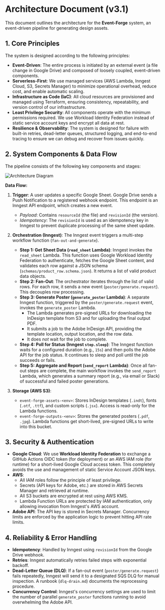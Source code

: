 # Architecture Document (v3.1)

This document outlines the architecture for the **Event-Forge** system, an event-driven pipeline for generating design assets.

## 1. Core Principles

The system is designed according to the following principles:

-   **Event-Driven**: The entire process is initiated by an external event (a file change in Google Drive) and composed of loosely coupled, event-driven components.
-   **Serverless-First**: We use managed services (AWS Lambda, Inngest Cloud, S3, Secrets Manager) to minimize operational overhead, reduce cost, and enable automatic scaling.
-   **Infrastructure as Code (IaC)**: All cloud resources are provisioned and managed using Terraform, ensuring consistency, repeatability, and version control of our infrastructure.
-   **Least Privilege Security**: All components operate with the minimum permissions required. We use Workload Identity Federation instead of static service account keys and encrypt all data at rest.
-   **Resilience & Observability**: The system is designed for failure with built-in retries, dead-letter queues, structured logging, and end-to-end tracing to ensure we can debug and recover from issues quickly.

## 2. System Components & Data Flow

The pipeline consists of the following key components and stages:

![Architecture Diagram](https://i.imgur.com/your-diagram-image.png) <!-- Placeholder for a real diagram -->

**Data Flow:**

1.  **Trigger**: A user updates a specific Google Sheet. Google Drive sends a Push Notification to a registered webhook endpoint. This endpoint is an Inngest API endpoint, which creates a new event.
    -   *Payload*: Contains `resourceId` (the file) and `revisionId` (the version).
    -   *Idempotency*: The `revisionId` is used as an idempotency key in Inngest to prevent duplicate processing of the same sheet update.

2.  **Orchestration (Inngest)**: The Inngest event triggers a multi-step workflow function (`fan-out-and-generate`).
    -   **Step 1: Get Sheet Data (`read_sheet` Lambda)**: Inngest invokes the `read_sheet` Lambda. This function uses Google Workload Identity Federation to authenticate, fetches the Google Sheet content, and validates each row against a JSON schema (`schemas/product_row.schema.json`). It returns a list of valid product data objects.
    -   **Step 2: Fan-Out**: The orchestrator iterates through the list of valid rows. For each row, it sends a new event (`poster/generate.request`). This decouples row processing.
    -   **Step 3: Generate Poster (`generate_poster` Lambda)**: A separate Inngest function, triggered by the `poster/generate.request` event, invokes the `generate_poster` Lambda.
        -   The Lambda generates pre-signed URLs for downloading the InDesign template from S3 and for uploading the final output PDF.
        -   It submits a job to the Adobe InDesign API, providing the template location, output location, and the row data.
        -   It does *not* wait for the job to complete.
    -   **Step 4: Poll for Status (Inngest `step.sleep`)**: The Inngest function waits for a configured duration (e.g., `15s`) and then polls the Adobe API for the job status. It continues to sleep and poll until the job succeeds or fails.
    -   **Step 5: Aggregate and Report (`send_report` Lambda)**: Once all fan-out steps are complete, the main workflow invokes the `send_report` Lambda, which generates a summary report (e.g., via email or Slack) of successful and failed poster generations.

3.  **Storage (AWS S3)**:
    -   `event-forge-assets-<env>`: Stores InDesign templates (`.indt`), fonts (`.otf`, `.ttf`), and custom scripts (`.jsx`). Access is read-only for the Lambda functions.
    -   `event-forge-outputs-<env>`: Stores the generated posters (`.pdf`, `.jpg`). Lambda functions get short-lived, pre-signed URLs to write into this bucket.

## 3. Security & Authentication

-   **Google Cloud**: We use **Workload Identity Federation** to exchange a GitHub Actions OIDC token (for deployment) or an AWS IAM role (for runtime) for a short-lived Google Cloud access token. This completely avoids the use and management of static Service Account JSON keys.
-   **AWS**:
    -   All IAM roles follow the principle of least privilege.
    -   Secrets (API keys for Adobe, etc.) are stored in AWS Secrets Manager and retrieved at runtime.
    -   All S3 buckets are encrypted at rest using AWS KMS.
    -   Lambda Function URLs are protected by IAM authentication, only allowing invocation from Inngest's AWS account.
-   **Adobe API**: The API key is stored in Secrets Manager. Concurrency limits are enforced by the application logic to prevent hitting API rate limits.

## 4. Reliability & Error Handling

-   **Idempotency**: Handled by Inngest using `revisionId` from the Google Drive webhook.
-   **Retries**: Inngest automatically retries failed steps with exponential backoff.
-   **Dead-Letter Queue (DLQ)**: If a fan-out event (`poster/generate.request`) fails repeatedly, Inngest will send it to a designated SQS DLQ for manual inspection. A runbook (`dlq-drain.md`) documents the reprocessing procedure.
-   **Concurrency Control**: Inngest's concurrency settings are used to limit the number of parallel `generate_poster` functions running to avoid overwhelming the Adobe API.